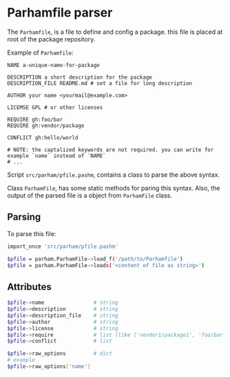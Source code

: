 # Parhamfile parser
The `Parhamfile`, is a file to define and config a package. this file is placed at root of the package repository.

Example of `Parhamfile`:

```
NAME a-unique-name-for-package

DESCRIPTION a short description for the package
DESCRIPTION_FILE README.md # set a file for long description

AUTHOR your name <yourmail@example.com>

LICEMSE GPL # or other licenses

REQUIRE gh:foo/bar
REQUIRE gh:vendor/package

CONFLICT gh:hello/world

# NOTE: the captalized keywords are not required. you can write for example `name` instead of `NAME`
# ...
```

Script `src/parham/pfile.pashm`, contains a class to parse the above syntax.

Class `ParhamFile`, has some static methods for paring this syntax.
Also, the output of the parsed file is a object from `ParhamFile` class.

## Parsing
To parse this file:

```bash
import_once 'src/parham/pfile.pashm'

$pfile = parham.ParhamFile->load_f('/path/to/Parhamfile')
$pfile = parham.ParhamFile->loads('<content of file as string>')
```

## Attributes

```bash
$pfile->name                # string
$pfile->description         # string
$pfile->description_file    # string
$pfile->author              # string
$pfile->license             # string
$pfile->require             # list (like ['vendor1/package1', 'foo/bar'])
$pfile->conflict            # list

$pfile->raw_options         # dict
# example
$pfile->raw_options['name']
```
